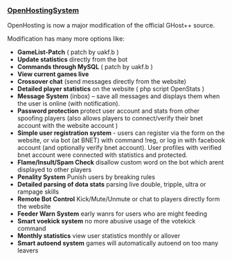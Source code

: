 ### [OpenHostingSystem](http://ohsystem.net/)

OpenHosting is now a major modification of the official GHost++ source.

Modification has many more options like:
* **GameList-Patch** ( patch by uakf.b )
* **Update statistics** directly from the bot
* **Commands through MySQL** ( patch by uakf.b )
* **View current games live**
* **Crossover chat** (send messages directly from the website)
* **Detailed player statistics** on the website ( php script OpenStats )
* **Message System** (inbox) – save all messages and displays them when the user is online (with notification).
* **Password protection** protect user account and stats from other spoofing players (also allows players to connect/verify their bnet account with the website account )
* **Simple user registration system** - users can register via the form on the website, or via bot (at BNET) with command !reg, or log in with facebook account (and optionally verify bnet account).  User profiles with verified bnet account were connected with statistics and protected.
* **Flame/Insult/Spam Check** disallow custom word on the bot which arent displayed to other players
* **Penality System** Punish users by breaking rules
* **Detailed parsing of dota stats** parsing live double, tripple, ultra or rampage skills
* **Remote Bot Control** Kick/Mute/Unmute or chat to players directly form the website
* **Feeder Warn System** early wanrs for users who are might feeding
* **Smart voekick system** no more abusive usage of the votekick command
* **Monthly statistics** view user statistics monthly or allover
* **Smart autoend system** games will automatically autoend on too many leavers
